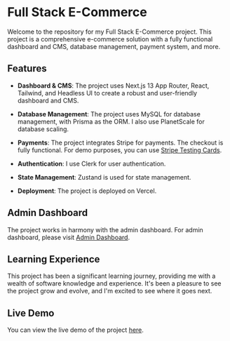 # Full Stack E-Commerce

Welcome to the repository for my Full Stack E-Commerce project. This project is a comprehensive e-commerce solution with a fully functional dashboard and CMS, database management, payment system, and more.

## Features

- **Dashboard & CMS**: The project uses Next.js 13 App Router, React, Tailwind, and Headless UI to create a robust and user-friendly dashboard and CMS.

- **Database Management**: The project uses MySQL for database management, with Prisma as the ORM. I also use PlanetScale for database scaling.

- **Payments**: The project integrates Stripe for payments. The checkout is fully functional. For demo purposes, you can use [Stripe Testing Cards](https://stripe.com/docs/testing).

- **Authentication**: I use Clerk for user authentication.

- **State Management**: Zustand is used for state management.

- **Deployment**: The project is deployed on Vercel.

## Admin Dashboard

The project works in harmony with the admin dashboard. For admin dashboard, please visit [Admin Dashboard](https://github.com/etdesign/ecommerce-admin-dashboard).

## Learning Experience

This project has been a significant learning journey, providing me with a wealth of software knowledge and experience. It's been a pleasure to see the project grow and evolve, and I'm excited to see where it goes next.

## Live Demo

You can view the live demo of the project [here](https://ecommerce-sleek.vercel.app/).

